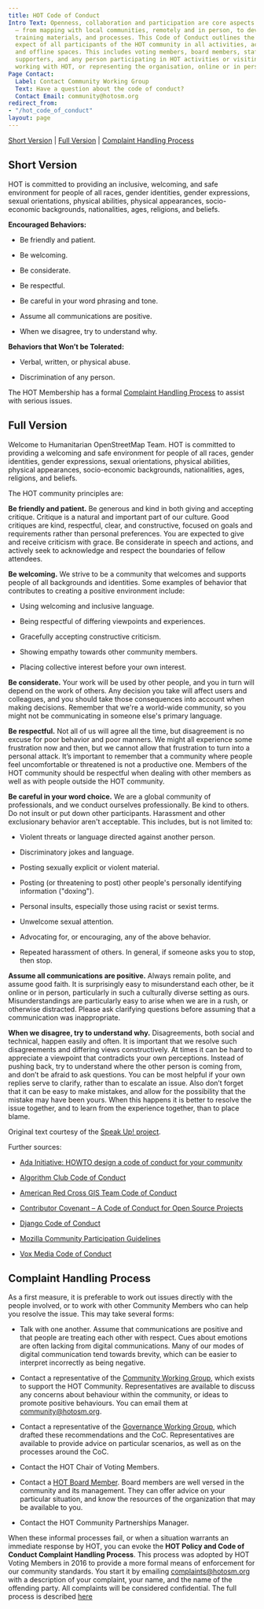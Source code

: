 ```yaml
---
title: HOT Code of Conduct
Intro Text: Openness, collaboration and participation are core aspects of our work
  – from mapping with local communities, remotely and in person, to developing tools,
  training materials, and processes. This Code of Conduct outlines the behaviour we
  expect of all participants of the HOT community in all activities, across online
  and offline spaces. This includes voting members, board members, staff, volunteers,
  supporters, and any person participating in HOT activities or visiting HOT spaces,
  working with HOT, or representing the organisation, online or in person.
Page Contact:
  Label: Contact Community Working Group
  Text: Have a question about the code of conduct?
  Contact Email: community@hotosm.org
redirect_from:
- "/hot_code_of_conduct"
layout: page
---
```


[Short Version](#short-version) | [Full Version](#full-version) | [Complaint Handling Process](#complaint-handling-process)

## Short Version

HOT is committed to providing an inclusive, welcoming, and safe environment for people of all races, gender identities, gender expressions, sexual orientations, physical abilities, physical appearances, socio-economic backgrounds, nationalities, ages, religions, and beliefs.

**Encouraged Behaviors:**

* Be friendly and patient.

* Be welcoming.

* Be considerate.

* Be respectful.

* Be careful in your word phrasing and tone.

* Assume all communications are positive.

* When we disagree, try to understand why.

**Behaviors that Won’t be Tolerated:**

* Verbal, written, or physical abuse.

* Discrimination of any person.

The HOT Membership has a formal [Complaint Handling Process](#complaint-handling-process) to assist with serious issues.

## Full Version

Welcome to Humanitarian OpenStreetMap Team. HOT is committed to providing a welcoming and safe environment for people of all races, gender identities, gender expressions, sexual orientations, physical abilities, physical appearances, socio-economic backgrounds, nationalities, ages, religions, and beliefs.

The HOT community principles are:

**Be friendly and patient.** Be generous and kind in both giving and accepting critique. Critique is a natural and important part of our culture. Good critiques are kind, respectful, clear, and constructive, focused on goals and requirements rather than personal preferences. You are expected to give and receive criticism with grace. Be considerate in speech and actions, and actively seek to acknowledge and respect the boundaries of fellow attendees.

**Be welcoming.** We strive to be a community that welcomes and supports people of all backgrounds and identities. Some examples of behavior that contributes to creating a positive environment include:

* Using welcoming and inclusive language.

* Being respectful of differing viewpoints and experiences.

* Gracefully accepting constructive criticism.

* Showing empathy towards other community members.

* Placing collective interest before your own interest.

**Be considerate.** Your work will be used by other people, and you in turn will depend on the work of others. Any decision you take will affect users and colleagues, and you should take those consequences into account when making decisions. Remember that we're a world-wide community, so you might not be communicating in someone else's primary language.

**Be respectful.** Not all of us will agree all the time, but disagreement is no excuse for poor behavior and poor manners. We might all experience some frustration now and then, but we cannot allow that frustration to turn into a personal attack. It’s important to remember that a community where people feel uncomfortable or threatened is not a productive one. Members of the HOT community should be respectful when dealing with other members as well as with people outside the HOT community.

**Be careful in your word choice.** We are a global community of professionals, and we conduct ourselves professionally. Be kind to others. Do not insult or put down other participants. Harassment and other exclusionary behavior aren't acceptable. This includes, but is not limited to:

* Violent threats or language directed against another person.

* Discriminatory jokes and language.

* Posting sexually explicit or violent material.

* Posting (or threatening to post) other people's personally identifying information ("doxing").

* Personal insults, especially those using racist or sexist terms.

* Unwelcome sexual attention.

* Advocating for, or encouraging, any of the above behavior.

* Repeated harassment of others. In general, if someone asks you to stop, then stop.

**Assume all communications are positive.** Always remain polite, and assume good faith. It is surprisingly easy to misunderstand each other, be it online or in person, particularly in such a culturally diverse setting as ours. Misunderstandings are particularly easy to arise when we are in a rush, or otherwise distracted. Please ask clarifying questions before assuming that a communication was inappropriate.

**When we disagree, try to understand why.** Disagreements, both social and technical, happen easily and often. It is important that we resolve such disagreements and differing views constructively. At times it can be hard to appreciate a viewpoint that contradicts your own perceptions. Instead of pushing back, try to understand where the other person is coming from, and don’t be afraid to ask questions. You can be most helpful if your own replies serve to clarify, rather than to escalate an issue. Also don’t forget that it can be easy to make mistakes, and allow for the possibility that the mistake may have been yours. When this happens it is better to resolve the issue together, and to learn from the experience together, than to place blame.

Original text courtesy of the [Speak Up! project](http://web.archive.org/web/20141109123859/http://speakup.io/coc.html).

Further sources:

* [Ada Initiative: HOWTO design a code of conduct for your community](https://adainitiative.org/2014/02/18/howto-design-a-code-of-conduct-for-your-community/)

* [Algorithm Club Code of Conduct](https://github.com/drtortoise/critical-algorithm-studies/blob/master/code-of-conduct.md)

* [American Red Cross GIS Team Code of Conduct](https://github.com/AmericanRedCross/team-code-of-conduct)

* [Contributor Covenant – A Code of Conduct for Open Source Projects](http://contributor-covenant.org/)

* [Django Code of Conduct](https://www.djangoproject.com/conduct/)

* [Mozilla Community Participation Guidelines](https://www.mozilla.org/en-US/about/governance/policies/participation/)

* [Vox Media Code of Conduct](http://code-of-conduct.voxmedia.com/)

## Complaint Handling Process

As a first measure, it is preferable to work out issues directly with the people involved, or to work with other Community Members who can help you resolve the issue. This may take several forms:

* Talk with one another. Assume that communications are positive and that people are treating each other with respect. Cues about emotions are often lacking from digital communications. Many of our modes of digital communication tend towards brevity, which can be easier to interpret incorrectly as being negative.

* Contact a representative of the [Community Working Group](https://www.hotosm.org/community/working-groups/), which exists to support the HOT Community. Representatives are available to discuss any concerns about behaviour within the community, or ideas to promote positive behaviours. You can email them at [community@hotosm.org](mailto:community@hotosm.org).

* Contact a representative of the [Governance Working Group](https://www.hotosm.org/community/working-groups/), which drafted these recommendations and the CoC. Representatives are available to provide advice on particular scenarios, as well as on the processes around the CoC.

* Contact the HOT Chair of Voting Members.

* Contact a [HOT Board Member](/board). Board members are well versed in the community and its management. They can offer advice on your particular situation, and know the resources of the organization that may be available to you.

* Contact the HOT Community Partnerships Manager.

When these informal processes fail, or when a situation warrants an immediate response by HOT, you can evoke the **HOT Policy and Code of Conduct Complaint Handling Process**. This process was adopted by HOT Voting Members in 2016 to provide a more formal means of enforcement for our community standards. You start it by emailing [complaints@hotosm.org](mailto:compaints@hotosm.org) with a description of your complaint, your name, and the name of the offending party. All complaints will be considered confidential. The full process is described [here](https://docs.google.com/document/d/1xb-SPADtSbgwl6mAgglHMPHpknt-E7lKRoIcSbW431A/edit)